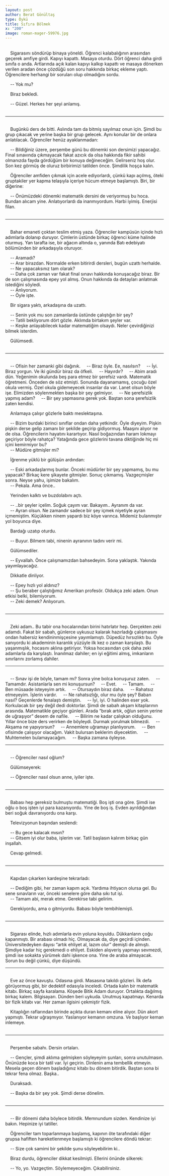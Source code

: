```yaml
---
layout: post
author: Berat Gönültaş
type: Öykü
title: Sıfıra Bölmek
x: "200"
image: roman-mager-59976.jpg
---
```

<br/>
&nbsp;&nbsp;&nbsp;&nbsp;Sigarasını söndürüp binaya yöneldi. Öğrenci kalabalığının arasından geçerek amfiye girdi. Kapıyı kapattı. Masaya oturdu. Dört öğrenci daha girdi sınıfa o anda. Artlarında açık kalan kapıyı kalkıp kapattı ve masaya dönerken verilen aradan önce çözdüğü son soru hakkında birkaç ekleme yaptı. Öğrencilere herhangi bir soruları olup olmadığını sordu.

&nbsp;&nbsp;&nbsp;&nbsp;-- Yok mu?  

&nbsp;&nbsp;&nbsp;&nbsp;Biraz bekledi.  

&nbsp;&nbsp;&nbsp;&nbsp;-- Güzel. Herkes her şeyi anlamış.  
<br/>

---
<br/>
&nbsp;&nbsp;&nbsp;&nbsp;Bugünkü ders de bitti.  Aslında tam da bitmiş sayılmaz onun için. Şimdi bu grup çıkacak ve yerine başka bir grup gelecek. Aynı konular bir de onlara anlatılacak. Öğrenciler henüz ayaklanmadan:

&nbsp;&nbsp;&nbsp;&nbsp;-- Bildiğiniz üzere, perşembe günü bu dönemki son dersimizi yapacağız. Final sınavında çıkmayacak fakat azıcık da olsa hakkında fikir sahibi olmanızda fayda gördüğüm bir konuya değineceğim. Gelirseniz hoş olur. Son kez görmüş de oluruz birbirimizi tatilden önce. Şimdilik hoşça kalın.

&nbsp;&nbsp;&nbsp;&nbsp;Öğrenciler amfiden çıkmak için acele ediyorlardı, çünkü kapı açılmış, öteki gruptakiler yer kapma telaşıyla içeriye hücum etmeye başlamıştı. Biri, bir diğerine:

&nbsp;&nbsp;&nbsp;&nbsp;-- Önümüzdeki dönemki matematik dersini de veriyormuş bu hoca. Bundan alıcam yine. Anlatıyorlardı da inanmıyordum. Harbi iyimiş. Enerjisi filan.  
<br/>

---
<br/>
&nbsp;&nbsp;&nbsp;&nbsp;Bahar emaneti çoktan teslim etmiş yaza. Öğrenciler kampüsün içinde hızlı adımlarla dolanıp duruyor. Çimlerin üstünde birkaç öğrenci küme halinde oturmuş. Yan tarafta ise, bir ağacın altında o, yanında Batı edebiyatı bölümünden bir arkadaşıyla oturuyor.

&nbsp;&nbsp;&nbsp;&nbsp;-- Aramadı?  
&nbsp;&nbsp;&nbsp;&nbsp;-- Arar birazdan. Normalde erken bitirirdi dersleri, bugün uzattı herhalde.  
&nbsp;&nbsp;&nbsp;&nbsp;-- Ne yapacaksınız tam olarak?  
&nbsp;&nbsp;&nbsp;&nbsp;-- Daha çok zaman var fakat final sınavı hakkında konuşacağız biraz. Bir de son çalışmasında epey yol almış. Onun hakkında da detayları anlatmak istediğini söyledi.  
&nbsp;&nbsp;&nbsp;&nbsp;-- Anlıyorum.  
&nbsp;&nbsp;&nbsp;&nbsp;-- Öyle işte.  

&nbsp;&nbsp;&nbsp;&nbsp;Bir sigara yaktı, arkadaşına da uzattı.

&nbsp;&nbsp;&nbsp;&nbsp;-- Senin yok mu son zamanlarda üstünde çalıştığın bir şey?  
&nbsp;&nbsp;&nbsp;&nbsp;-- Tatili bekliyorum dört gözle. Aklımda birtakım şeyler var.  
&nbsp;&nbsp;&nbsp;&nbsp;-- Keşke anlayabilecek kadar matematiğim olsaydı. Neler çevirdiğinizi bilmek isterdim.  

&nbsp;&nbsp;&nbsp;&nbsp;Gülümsedi.  
<br/>

---
<br/>
&nbsp;&nbsp;&nbsp;&nbsp;-- Ofisin her zamanki gibi dağınık.  
&nbsp;&nbsp;&nbsp;&nbsp;-- Biraz öyle. Ee, nasılsın?  
&nbsp;&nbsp;&nbsp;&nbsp;-- İyi. Biraz yorgun. Ve iki gündür biraz da öfkeli.  
&nbsp;&nbsp;&nbsp;&nbsp;-- Hayırdır?  
&nbsp;&nbsp;&nbsp;&nbsp;-- Abim aradı dün. Yeğenimin okulunda beş para etmez bir şerefsiz vardı. Matematik öğretmeni. Önceden de söz etmişti. Sonunda dayanamamış, çocuğu özel okula vermiş. Özel okula gidemeyecek insanlar da var. Lanet olsun böyle işe. Elimizden söylenmekten başka bir şey gelmiyor.  
&nbsp;&nbsp;&nbsp;&nbsp;-- Ne şerefsizlik yapmış adam?  
&nbsp;&nbsp;&nbsp;&nbsp;-- Bir şey yapmasına gerek yok. Baştan sona şerefsizlik zaten kendisi.  

&nbsp;&nbsp;&nbsp;&nbsp;Anlamaya çalışır gözlerle baktı meslektaşına.  

&nbsp;&nbsp;&nbsp;&nbsp;-- Bizim burdaki birinci sınıflar ondan daha yetkindir. Öyle diyeyim. Pişkin pişkin derse gelip zamanı bir şekilde geçirip gidiyormuş. Maaşını alıyor ne de olsa. Öğrencilerin hayatını karartıyor. Nasıl boğazından haram lokmayı geçiriyor böyle rahatça? Yatağında gece gözlerini tavana diktiğinde hiç mi içini kemirmiyor bu?  
&nbsp;&nbsp;&nbsp;&nbsp;-- Müdüre gitmişler mi?  

&nbsp;&nbsp;&nbsp;&nbsp;İğrenme yüklü bir gülüşün ardından:  

&nbsp;&nbsp;&nbsp;&nbsp;-- Eski arkadaşlarmış bunlar. Önceki müdürler bir şey yapmamış, bu mu yapacak? Birkaç kere şikayete gitmişler. Sonuç çıkmamış. Vazgeçmişler sonra. Neyse yahu, işimize bakalım.  
&nbsp;&nbsp;&nbsp;&nbsp;-- Pekala. Ama önce..  

&nbsp;&nbsp;&nbsp;&nbsp;Yerinden kalktı ve buzdolabını açtı.  

&nbsp;&nbsp;&nbsp;&nbsp;-- ..bir şeyler içelim. Soğuk çayım var. Bakayım.. Ayranım da var.  
&nbsp;&nbsp;&nbsp;&nbsp;-- Ayran olsun. Ne zamandır sadece bir şey içmek niyetiyle ayran içmemiştim. Küçükken ninem yapardı biz köye varınca. Midemiz bulanmıştır yol boyunca diye.  

&nbsp;&nbsp;&nbsp;&nbsp;Bardağı uzatıp oturdu.  

&nbsp;&nbsp;&nbsp;&nbsp;-- Buyur. Bilmem tabi, ninenin ayranının tadını verir mi.  

&nbsp;&nbsp;&nbsp;&nbsp;Gülümsediler.  

&nbsp;&nbsp;&nbsp;&nbsp;-- Eyvallah. Önce çalışmamızdan bahsedeyim. Sona yaklaştık. Yakında yayımlayacağız.

&nbsp;&nbsp;&nbsp;&nbsp;Dikkatle dinliyor.  

&nbsp;&nbsp;&nbsp;&nbsp;-- Epey hızlı yol aldınız?  
&nbsp;&nbsp;&nbsp;&nbsp;-- Şu beraber çalıştığımız Amerikan profesör. Oldukça zeki adam. Onun etkisi belki, bilemiyorum.  
&nbsp;&nbsp;&nbsp;&nbsp;-- Zeki demek? Anlıyorum.  
<br/>

---
<br/>
&nbsp;&nbsp;&nbsp;&nbsp;Zeki adam.. Bu tabir ona hocalarından birini hatırlatır hep. Gerçekten zeki adamdı. Fakat bir sabah, günlerce uykusuz kalarak hazırladığı çalışmasını ondan habersiz kendininmişçesine yayımlamıştı. Düpedüz hırsızlıktı bu. Öyle sanıyordu ki akademinin karanlık yüzüyle ilk kez o zaman karşılaştı. Bu yaşanmışlık, hocasını aklına getiriyor. Yoksa hocasından çok daha zeki adamlarla da karşılaştı. İnanılmaz dahiler; en iyi eğitimi almış, imkanların sınırlarını zorlamış dahiler.  
<br/>

---
<br/>
&nbsp;&nbsp;&nbsp;&nbsp;-- Sınav işi de böyle, tamam mı? Sonra yine bolca konuşuruz zaten.  
&nbsp;&nbsp;&nbsp;&nbsp;-- Tamamdır. Asistanlarla sen mi konuşursun?  
&nbsp;&nbsp;&nbsp;&nbsp;-- Evet.  
&nbsp;&nbsp;&nbsp;&nbsp;-- Tamam.  
&nbsp;&nbsp;&nbsp;&nbsp;-- Ben müsaade isteyeyim artık.  
&nbsp;&nbsp;&nbsp;&nbsp;-- Otursaydın biraz daha.  
&nbsp;&nbsp;&nbsp;&nbsp;-- Rahatsız etmeyeyim. İşlerin vardır.  
&nbsp;&nbsp;&nbsp;&nbsp;-- Ne rahatsızlığı, olur mu öyle şey? Baban nasıl? Geçenlerde fenalaştı demiştin.  
&nbsp;&nbsp;&nbsp;&nbsp;-- İyi, iyi. O halinden eser yok. Korkulacak bir şey değil dedi doktorlar. Şimdi de sabah akşam kitaplarının arasında. Matematikle geçiyor günleri. Arada “bırak artık, oğlun senin yerine de uğraşıyor” desem de nafile.  
&nbsp;&nbsp;&nbsp;&nbsp;-- Bilirim ne kadar çalışkan olduğunu. Yıllar önce bize ders verirken de böyleydi. Durmak yorulmak bilmezdi.  
&nbsp;&nbsp;&nbsp;&nbsp;-- Akşama ne yapıyorsun?  
&nbsp;&nbsp;&nbsp;&nbsp;-- Annemlere uğramayı planlıyorum.  
&nbsp;&nbsp;&nbsp;&nbsp;-- Ben ofisimde çalışıyor olacağım. Vakit bulursan beklerim diyecektim.  
&nbsp;&nbsp;&nbsp;&nbsp;-- Muhtemelen bulamayacağım.  
&nbsp;&nbsp;&nbsp;&nbsp;-- Başka zamana öyleyse.  
<br/>

---
<br/>
&nbsp;&nbsp;&nbsp;&nbsp;-- Öğrenciler nasıl oğlum?  

&nbsp;&nbsp;&nbsp;&nbsp;Gülümseyerek:  

&nbsp;&nbsp;&nbsp;&nbsp;-- Öğrenciler nasıl olsun anne, iyiler işte.  
<br/>

---
<br/>
&nbsp;&nbsp;&nbsp;&nbsp;Babası hep gereksiz bulmuştu matematiği. Boş işti ona göre. Şimdi ise oğlu o boş işten iyi para kazanıyordu. Yine de boş iş. Evden ayrıldığından beri soğuk davranıyordu ona karşı.  

&nbsp;&nbsp;&nbsp;&nbsp;Televizyonun başından seslendi:  

&nbsp;&nbsp;&nbsp;&nbsp;-- Bu gece kalacak mısın?  
&nbsp;&nbsp;&nbsp;&nbsp;-- Gitsem iyi olur baba, işlerim var. Tatil başlasın kalırım birkaç gün inşallah.  

&nbsp;&nbsp;&nbsp;&nbsp;Cevap gelmedi.  
<br/>

---
<br/>
&nbsp;&nbsp;&nbsp;&nbsp;Kapıdan çıkarken kardeşine tekrarladı:  

&nbsp;&nbsp;&nbsp;&nbsp;-- Dediğim gibi, her zaman kapım açık. Yardıma ihtiyacın olursa gel. Bu sene sınavların var, önceki senelere göre daha sıkı tut işi.  
&nbsp;&nbsp;&nbsp;&nbsp;-- Tamam abi, merak etme. Gerekirse tabi gelirim.  

&nbsp;&nbsp;&nbsp;&nbsp;Gerekiyordu, ama o gitmiyordu. Babası böyle tembihlemişti.  
<br/>

---
<br/>
&nbsp;&nbsp;&nbsp;&nbsp;Sigarası elinde, hızlı adımlarla evin yoluna koyuldu. Dükkanların çoğu kapanmıştı. Bir arabası olmadı hiç. Olmayacak da, diye geçirdi içinden. Üniversitedeyken dayısı “artık ehliyet al, lazım olur” demişti de almıştı. Şimdiye kadar hiç gerekmedi o ehliyet. Eskiden alışveriş yapmayı sevmezdi, şimdi ise sokakta yürümek dahi işkence ona. Yine de araba almayacak. Sorun bu değil çünkü, diye düşündü.  
<br/>

---
<br/>
&nbsp;&nbsp;&nbsp;&nbsp;Eve az önce kavuştu. Odasına girdi. Masasına takıldı gözleri. İlk defa görüyormuş gibi, bir dedektif edasıyla inceledi. Ortada kalın bir matematik kitabı. Birkaç sayfa karalama. Köşede Bitik Adam duruyor. Ortalıkta dağılmış birkaç kalem. Bilgisayarı. Dünden beri uykuda. Unutmuş kapatmayı. Kenarda bir fizik kitabı var. Her zaman ilgisini çekmiştir fizik.  

&nbsp;&nbsp;&nbsp;&nbsp;Kitaplığın raflarından birinde açıkta duran kemanı eline alıyor. Dün akort yapmıştı. Tekrar uğraşmıyor. Yaslanıyor kemanın omzuna. Ve başlıyor keman inlemeye.  
<br/>

---
<br/>
&nbsp;&nbsp;&nbsp;&nbsp;Perşembe sabahı. Dersin ortaları.  

&nbsp;&nbsp;&nbsp;&nbsp;-- Gençler, şimdi aklıma gelmişken söyleyeyim şunları, sonra unutulmasın. Önünüzde koca bir tatil var. İyi geçirin. Dinlenin ama tembellik etmeyin. Mesela geçen dönem başladığınız kitabı bu dönem bitirdik. Baştan sona bi tekrar fena olmaz. Başka..

&nbsp;&nbsp;&nbsp;&nbsp;Duraksadı.  

&nbsp;&nbsp;&nbsp;&nbsp;-- Başka da bir şey yok. Şimdi derse dönelim.  
<br/>

---
<br/>
&nbsp;&nbsp;&nbsp;&nbsp;-- Bir dönemi daha böylece bitirdik. Memnundum sizden. Kendinize iyi bakın. Hepinize iyi tatiller.  

&nbsp;&nbsp;&nbsp;&nbsp;Öğrenciler tam toparlanmaya başlamış, kapının öte tarafındaki diğer grupsa hafiften hareketlenmeye başlamıştı ki öğrencilere döndü tekrar:  

&nbsp;&nbsp;&nbsp;&nbsp;-- Size çok samimi bir şekilde şunu söyleyebilirim ki..    

&nbsp;&nbsp;&nbsp;&nbsp;Biraz durdu, öğrenciler dikkat kesilmişti. Ellerini önünde silkerek:

&nbsp;&nbsp;&nbsp;&nbsp;-- Yo, yo. Vazgeçtim. Söylemeyeceğim. Çıkabilirsiniz.  
